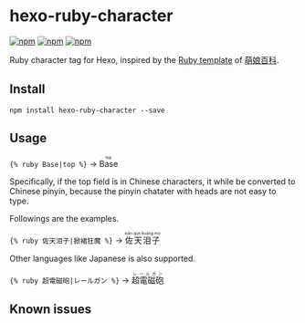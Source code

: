 # hexo-ruby-character #

[![npm](https://img.shields.io/npm/v/hexo-ruby-character.svg?style=plastic)](https://npmjs.org/package/hexo-ruby-character) [![npm](https://img.shields.io/npm/dm/hexo-ruby-character.svg?style=plastic)](https://npmjs.org/package/hexo-ruby-character)
[![npm](https://img.shields.io/npm/dt/hexo-ruby-character.svg?style=plastic)](https://npmjs.org/package/hexo-ruby-character)

Ruby character tag for Hexo, inspired by the [Ruby template](http://zh.moegirl.org/Template:Ruby) of [萌娘百科](http://zh.moegirl.org).

## Install ##

```
npm install hexo-ruby-character --save
```

## Usage ##

`{% ruby Base|top %}` → <ruby>Base<rp> (</rp><rt>top</rt><rp>) </rp></ruby>

Specifically, if the top field is in Chinese characters, it while be converted to Chinese pinyin, because the pinyin chatater with heads are not easy to type.

Followings are the examples.

`{% ruby 佐天泪子|掀裙狂魔 %}` → <ruby>佐天泪子<rp> (</rp><rt>xiān qún kuáng mó</rt><rp>) </rp></ruby>

Other languages like Japanese is also supported.

`{% ruby 超電磁砲|レールガン %}` → <ruby>超電磁砲<rp> (</rp><rt>レールガン</rt><rp>) </rp></ruby>

## Known issues ##



